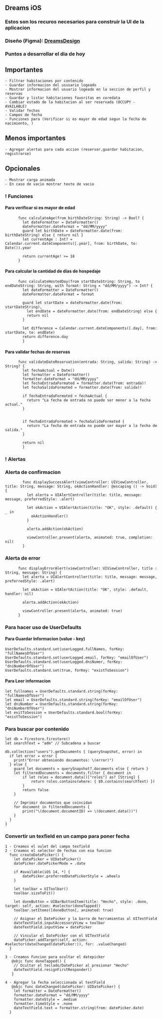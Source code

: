 ## Dreams iOS

### Estos son los recuros necesarios para construir la UI de la aplicacion

### Diseño (Figma): [DreamsDesign](https://www.figma.com/design/dONuMtUIZmygACBVlPtFVR/DreamsApp?node-id=0-1&t=mLbo6wXoyyLgGIrH-1)

### Puntos a desarrollar el dia de hoy 
  ## Importantes
    - Filtrar habitaciones por contenido
    - Guardar informacion del ususario logeado
    - Mostrar informacion del usuario logeado en la seccion de perfil y reservas
    - Guardar y listar habitaciones favoritas en coredata
    - Cambiar estado de la habitacion al ser reservada (OCCUPY - AVAILABLE)
    - Validar fechas
    - Campos de fecha
    - Funciones para (Verificar si es mayor de edad segun la fecha de nacimiento, )
  ## Menos importantes
    - Agregar alertas para cada accion (reservar,guardar habitacion, registrarse)
  ## Opcionales
    - Mostrar carga animada
    - En caso de vacio mostrar texto de vacio



### ! Funciones
  #### Para verificar si es mayor de edad
          func calculateAge(from birthDateString: String) -> Bool? {
            let dateFormatter = DateFormatter()
            dateFormatter.dateFormat = "dd/MM/yyyy"
            guard let birthDate = dateFormatter.date(from: birthDateString) else { return nil }
            let currentAge : Int? = Calendar.current.dateComponents([.year], from: birthDate, to: Date()).year

            return currentAge! >= 18
          }
  #### Para calcular la cantidad de dias de hospedaje
          func calculateHostedDay(from startDateString: String, to endDateString: String, with format: String = "dd/MM/yyyy") -> Int? {
            let dateFormatter = DateFormatter()
            dateFormatter.dateFormat = format

            guard let startDate = dateFormatter.date(from: startDateString),
              let endDate = dateFormatter.date(from: endDateString) else {
              return nil
            }

            let difference = Calendar.current.dateComponents([.day], from: startDate, to: endDate)
            return difference.day
            }
  #### Para validar fechas de reservas
          
          func validateDateReservation(entrada: String, salida: String) -> String? {
            let fechaActual = Date()
            let formatter = DateFormatter()
            formatter.dateFormat = "dd/MM/yyyy"
            let fechaEntradaFormated = formatter.date(from: entrada)!
            let fechaSalidaFormated = formatter.date(from: salida)!
    
            if fechaEntradaFormated < fechaActual {
              return "La fecha de entrada no puede ser menor a la fecha actual."
            }
    
    
            if fechaEntradaFormated > fechaSalidaFormated {
              return "La fecha de entrada no puede ser mayor a la fecha de salida."
            }
    
            return nil
            }
### ! Alertas
  ### Alerta de confirmacion
            func displaySuccessAlert(viewController: UIViewController, title: String, message: String, okActionHandler: @escaping () -> Void) {
              let alerta = UIAlertController(title: title, message: message, preferredStyle: .alert)
  
              let okAction = UIAlertAction(title: "OK", style: .default) { _ in
                okActionHandler()
              }
    
              alerta.addAction(okAction)
    
              viewController.present(alerta, animated: true, completion: nil)
            }

  ### Alerta de error
          func displayErrorAlert(viewController: UIViewController, title : String, message: String) {
            let alerta = UIAlertController(title: title, message: message, preferredStyle: .alert)
    
            let okAction = UIAlertAction(title: "OK", style: .default, handler: nil)
    
            alerta.addAction(okAction)
    
            viewController.present(alerta, animated: true)
          }
### Para hacer uso de UserDefaults

  #### Para Guardar Informacion (value - key)
    UserDefaults.standard.set(userLogged.fullNames, forKey: "fullNamesOfUser")
    UserDefaults.standard.set(userLogged.email, forKey: "emailOfUser")
    UserDefaults.standard.set(userLogged.dniNumer, forKey: "dniNumberOfUser")
    UserDefaults.standard.set(true, forKey: "existToSession")
  #### Para Leer informacion
    let fullnames = UserDefaults.standard.string(forKey: "fullNamesOfUser")
    let email = UserDefaults.standard.string(forKey: "emailOfUser")
    let dniNumber = UserDefaults.standard.string(forKey: "dniNumberOfUser")
    let exitToSession = UserDefaults.standard.bool(forKey: "existToSession")
### Para buscar por contenido 
    let db = Firestore.firestore()
    let searchText = "adm" // Subcadena a buscar

    db.collection("users").getDocuments { (querySnapshot, error) in
      if let error = error {
        print("Error obteniendo documentos: \(error)")
      } else {
        guard let documents = querySnapshot?.documents else { return }
        let filteredDocuments = documents.filter { document in
            if let roles = document.data()["roles"] as? [String] {
                return roles.contains(where: { $0.contains(searchText) })
            }
            return false
        }
        
        // Imprimir documentos que coincidan
        for document in filteredDocuments {
            print("\(document.documentID) => \(document.data())")
        }
      }
    }

### Convertir un texfield en un campo para poner fecha
    1 - Creamos el oulet del campo texfield
    2 - Creamos el selector de fechas con esa funcion
      func createDatePicker() {
        let datePicker = UIDatePicker()
        datePicker.datePickerMode = .date
        
        if #available(iOS 14, *) {
            datePicker.preferredDatePickerStyle = .wheels
        }
        
        let toolbar = UIToolbar()
        toolbar.sizeToFit()
        
        let doneButton = UIBarButtonItem(title: "Hecho", style: .done, target: self, action: #selector(doneTapped))
        toolbar.setItems([doneButton], animated: true)
        
        // Asignar el DatePicker y la barra de herramientas al UITextField
        dateTextField.inputAccessoryView = toolbar
        dateTextField.inputView = datePicker
        
        // Vincular el DatePicker con el UITextField
        datePicker.addTarget(self, action: #selector(dateChanged(datePicker:)), for: .valueChanged)
      }

    3 - Creamos Funcion para ocultar el datepicker
       @objc func doneTapped() {
        // Ocultar el teclado/DatePicker al presionar "Hecho"
        dateTextField.resignFirstResponder()
       }

    4 - Agregar la fecha seleccionada al textField
       @objc func dateChanged(datePicker: UIDatePicker) {
        let formatter = DateFormatter()
        formatter.dateFormat = "dd/MM/yyyy"
        formatter.dateStyle = .medium
        formatter.timeStyle = .none
        dateTextField.text = formatter.string(from: datePicker.date)
      }

  
  
    
  



